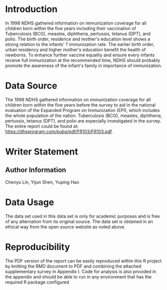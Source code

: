 # Introduction
In 1998 NDHS gathered information on immunization coverage for all children born within the five years including their vaccination of Tuberculosis (BCG), measles, diphtheria, pertussis, tetanus (DPT), and polio. The birth order, residence and mother's education level shows a strong relation to the infants' ? immunization rate. The earlier birth order, urban residency and higher mother's education benefit the health of newborns. To enhance further vaccine equality and ensure every infants receive full immunization at the recommended
time, NDHS should probably promote the awareness of the infant's family in importance of immunization.
# Data Source
The 1998 NDHS gathered information on immunization coverage for all children born within the five years before the survey to aid in the national evaluation of the Expanded Program on Immunization (EPI), which includes the whole population of the nation. Tuberculosis (BCG), measles, diphtheria, pertussis, tetanus (DPT), and polio are especially investigated in the survey.
The entire report could be found at: https://dhsprogram.com/pubs/pdf/FR103/FR103.pdf.
# Writer Statement
## Author Information
Chenyu Lin, Yijun Shen, Yuping Hao 
# Data Usage
The data set used in this data set is only for academic purposes and is free of any alternation from its original source. The data set is obtained in an ethical way from the open source website as noted above.
# Reproducibility
The PDF version of the report can be easily reproduced within this R project by knitting the RMD document to PDF and combining the attached supplementary survey in Appendix I. Code for analysis is also provided in the appendix and should be able to run in any environment that has the required R package configured

